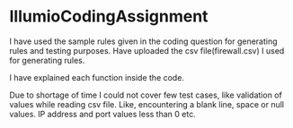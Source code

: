 # IllumioCodingAssignment
I have used the sample rules given in the coding question for generating rules and testing purposes.
Have uploaded the csv file(firewall.csv) I used for generating rules.

I have explained each function inside the code.

Due to shortage of time I could not cover few test cases, like validation of values while reading csv file.
Like, encountering a blank line, space or null values. IP address and port values less than 0 etc.


